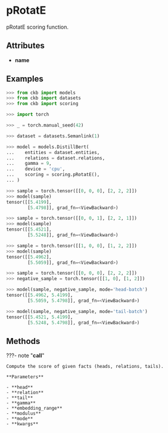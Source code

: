 # pRotatE

pRotatE scoring function.




## Attributes

- **name**


## Examples

```python
>>> from ckb import models
>>> from ckb import datasets
>>> from ckb import scoring

>>> import torch

>>> _ = torch.manual_seed(42)

>>> dataset = datasets.Semanlink(1)

>>> model = models.DistillBert(
...    entities = dataset.entities,
...    relations = dataset.relations,
...    gamma = 9,
...    device = 'cpu',
...    scoring = scoring.pRotatE(),
... )

>>> sample = torch.tensor([[0, 0, 0], [2, 2, 2]])
>>> model(sample)
tensor([[5.4199],
        [5.4798]], grad_fn=<ViewBackward>)

>>> sample = torch.tensor([[0, 0, 1], [2, 2, 1]])
>>> model(sample)
tensor([[5.4521],
        [5.5248]], grad_fn=<ViewBackward>)

>>> sample = torch.tensor([[1, 0, 0], [1, 2, 2]])
>>> model(sample)
tensor([[5.4962],
        [5.5059]], grad_fn=<ViewBackward>)

>>> sample = torch.tensor([[0, 0, 0], [2, 2, 2]])
>>> negative_sample = torch.tensor([[1, 0], [1, 2]])

>>> model(sample, negative_sample, mode='head-batch')
tensor([[5.4962, 5.4199],
        [5.5059, 5.4798]], grad_fn=<ViewBackward>)

>>> model(sample, negative_sample, mode='tail-batch')
tensor([[5.4521, 5.4199],
        [5.5248, 5.4798]], grad_fn=<ViewBackward>)
```

## Methods

???- note "__call__"

    Compute the score of given facts (heads, relations, tails).

    **Parameters**

    - **head**    
    - **relation**    
    - **tail**    
    - **gamma**    
    - **embedding_range**    
    - **modulus**    
    - **mode**    
    - **kwargs**    
    
